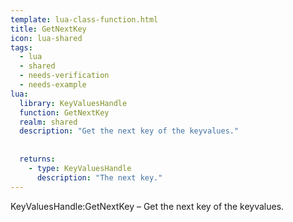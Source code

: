 ```yaml
---
template: lua-class-function.html
title: GetNextKey
icon: lua-shared
tags:
  - lua
  - shared
  - needs-verification
  - needs-example
lua:
  library: KeyValuesHandle
  function: GetNextKey
  realm: shared
  description: "Get the next key of the keyvalues."
  
  
  returns:
    - type: KeyValuesHandle
      description: "The next key."
---
```


<div class="lua__search__keywords">
KeyValuesHandle:GetNextKey &#x2013; Get the next key of the keyvalues.
</div>
